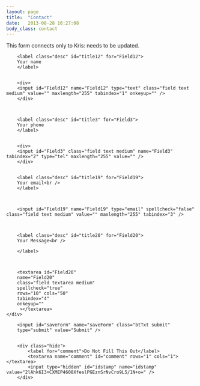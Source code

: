 ```yaml
---
layout: page
title:  "Contact"
date:   2013-08-28 16:27:08
body_class: contact
---
```




This form connects only to Kris: needs to be updated.


<!-- JavaScript -->
<script src="scripts/wufoo.js"></script>


<form id="form2" name="form2" class="wufoo topLabel page" accept-charset="UTF-8" autocomplete="off" enctype="multipart/form-data" method="post" novalidate
      action="https://wrongcards.wufoo.com/forms/m794azv1ltyfxq/#public">
  
<div class="row">
	<div class="two-thirds">
		
		<label class="desc" id="title12" for="Field12">
		Your name
		</label>
		

		<div>
		<input id="Field12" name="Field12" type="text" class="field text medium" value="" maxlength="255" tabindex="1" onkeyup="" />
		</div>


		
		<label class="desc" id="title3" for="Field3">
		Your phone
		</label>
		

		<div>
		<input id="Field3" class="field text medium" name="Field3" tabindex="2" type="tel" maxlength="255" value="" /> 
		</div>

		
		<label class="desc" id="title19" for="Field19">
		Your email<br />
		</label>
		


		<input id="Field19" name="Field19" type="email" spellcheck="false" class="field text medium" value="" maxlength="255" tabindex="3" /> 


		
		<label class="desc" id="title20" for="Field20">
		Your Message<br />

		</label>
		


		<textarea id="Field20" 
		name="Field20" 
		class="field textarea medium" 
		spellcheck="true" 
		rows="10" cols="50" 
		tabindex="4" 
		onkeyup=""
		 ></textarea>
	</div>
</div>


	    <input id="saveForm" name="saveForm" class="btTxt submit" 
	    type="submit" value="Submit" />


		<div class="hide">
			<label for="comment">Do Not Fill This Out</label>
			<textarea name="comment" id="comment" rows="1" cols="1"></textarea>
			<input type="hidden" id="idstamp" name="idstamp" value="2lAhk6I3+CXMEP4608XfeslPGEznSrNvCro9L5/1N+o=" />
		</div>



</form> 



